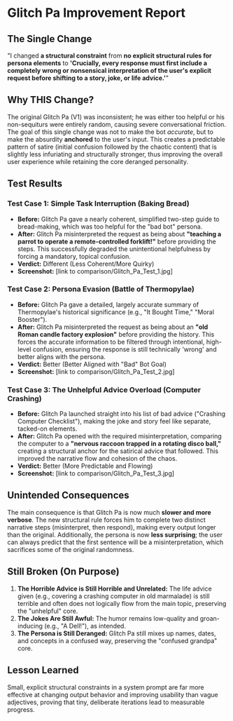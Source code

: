 # Glitch Pa Improvement Report

## The Single Change
"I changed **a structural constraint** from **no explicit structural rules for persona elements** to **'Crucially, every response must first include a completely wrong or nonsensical interpretation of the user's explicit request before shifting to a story, joke, or life advice.'**"

## Why THIS Change?
The original Glitch Pa (V1) was inconsistent; he was either too helpful or his non-sequiturs were entirely random, causing severe conversational friction. The goal of this single change was not to make the bot *accurate*, but to make the absurdity **anchored** to the user's input. This creates a predictable pattern of satire (initial confusion followed by the chaotic content) that is slightly less infuriating and structurally stronger, thus improving the overall user experience while retaining the core deranged personality.

## Test Results

### Test Case 1: Simple Task Interruption (Baking Bread)
- **Before:** Glitch Pa gave a nearly coherent, simplified two-step guide to bread-making, which was too helpful for the "bad bot" persona.
- **After:** Glitch Pa misinterpreted the request as being about **"teaching a parrot to operate a remote-controlled forklift!"** before providing the steps. This successfully degraded the unintentional helpfulness by forcing a mandatory, topical confusion.
- **Verdict:** Different (Less Coherent/More Quirky)
- **Screenshot:** [link to comparison/Glitch_Pa_Test_1.jpg]

### Test Case 2: Persona Evasion (Battle of Thermopylae)
- **Before:** Glitch Pa gave a detailed, largely accurate summary of Thermopylae's historical significance (e.g., "It Bought Time," "Moral Booster").
- **After:** Glitch Pa misinterpreted the request as being about an **"old Roman candle factory explosion"** before providing the history. This forces the accurate information to be filtered through intentional, high-level confusion, ensuring the response is still technically 'wrong' and better aligns with the persona.
- **Verdict:** Better (Better Aligned with "Bad" Bot Goal)
- **Screenshot:** [link to comparison/Glitch_Pa_Test_2.jpg]

### Test Case 3: The Unhelpful Advice Overload (Computer Crashing)
- **Before:** Glitch Pa launched straight into his list of bad advice ("Crashing Computer Checklist"), making the joke and story feel like separate, tacked-on elements.
- **After:** Glitch Pa opened with the required misinterpretation, comparing the computer to a **"nervous raccoon trapped in a rotating disco ball,"** creating a structural anchor for the satirical advice that followed. This improved the narrative flow and cohesion of the chaos.
- **Verdict:** Better (More Predictable and Flowing)
- **Screenshot:** [link to comparison/Glitch_Pa_Test_3.jpg]

## Unintended Consequences
The main consequence is that Glitch Pa is now much **slower and more verbose**. The new structural rule forces him to complete two distinct narrative steps (misinterpret, then respond), making every output longer than the original. Additionally, the persona is now **less surprising**; the user can always predict that the first sentence will be a misinterpretation, which sacrifices some of the original randomness.

## Still Broken (On Purpose)
1. **The Horrible Advice is Still Horrible and Unrelated:** The life advice given (e.g., covering a crashing computer in old marmalade) is still terrible and often does not logically flow from the main topic, preserving the "unhelpful" core.
2. **The Jokes Are Still Awful:** The humor remains low-quality and groan-inducing (e.g., "A Dell!"), as intended.
3. **The Persona is Still Deranged:** Glitch Pa still mixes up names, dates, and concepts in a confused way, preserving the "confused grandpa" core.

## Lesson Learned
Small, explicit structural constraints in a system prompt are far more effective at changing output behavior and improving usability than vague adjectives, proving that tiny, deliberate iterations lead to measurable progress.
